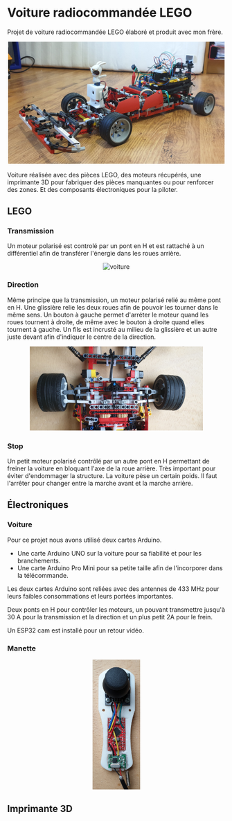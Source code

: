 # Voiture radiocommandée LEGO

Projet de voiture radiocommandée LEGO élaboré et produit avec mon frère.


<p align="center">
    <img width="500" src="ressources/voiture/voiture.jpg" alt="voiture">
</p>

Voiture réalisée avec des pièces LEGO, des moteurs récupérés, une imprimante 3D pour fabriquer des pièces manquantes ou pour renforcer des zones. Et des composants électroniques pour la piloter.

## LEGO

### Transmission

Un moteur polarisé est controlé par un pont en H et est rattaché à un différentiel afin de transférer l'énergie dans les roues arrière. 

<p align="center">
    <img width="400" src="ressources/voiture/dessus.jpg" alt="voiture">
</p>

### Direction

Même principe que la transmission, un moteur polarisé relié au même pont en H. Une glissière relie les deux roues afin de pouvoir les tourner dans le même sens. Un bouton à gauche permet d'arréter le moteur quand les roues tournent à droite, de même avec le bouton à droite quand elles tournent à gauche. Un fils est incrusté au milieu de la glissière et un autre juste devant afin d'indiquer le centre de la direction.

<p align="center">
    <img width="400" src="ressources/voiture/direction.jpg" alt="voiture">
</p>

### Stop

Un petit moteur polarisé contrôlé par un autre pont en H permettant de freiner la voiture en bloquant l'axe de la roue arrière. Très important pour éviter d'endommager la structure. La voiture pèse un certain poids. Il faut l'arrêter pour changer entre la marche avant et la marche arrière.


## Électroniques

### Voiture

Pour ce projet nous avons utilisé deux cartes Arduino.
- Une carte Arduino UNO sur la voiture pour sa fiabilité et pour les branchements. 
- Une carte Arduino Pro Mini pour sa petite taille afin de l'incorporer dans la télécommande.

Les deux cartes Arduino sont reliées avec des antennes de 433 MHz pour leurs faibles consommations et leurs portées importantes.

Deux ponts en H pour contrôler les moteurs, un pouvant transmettre jusqu'à 30 A pour la transmission et la direction et un plus petit 2A pour le frein.

Un ESP32 cam est installé pour un retour vidéo.

### Manette

<p align="center">
    <img height="300" src="ressources/manette/open.jpg" alt="voiture">
</p>


## Imprimante 3D